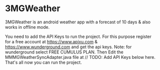# 3MGWeather
3MGWeather is an android weather app with a forecast of 10 days &amp; also works in offline mode.

You need to add the API Keys to run the project.
For this purpose register for a free account at https://www.apixu.com & https://www.wunderground.com and get the api keys.
Note: for wunderground select FREE CUMULUS PLAN.
Then Edit the MMMGWeatherSyncAdapter.java file at // TODO: Add API Keys below here.
That's all now you can run the project.
